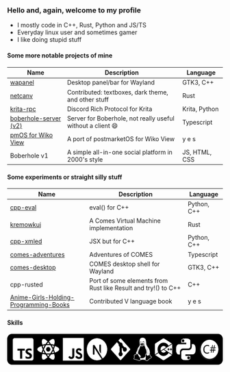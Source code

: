 ### Hello and, again, welcome to my profile

- I mostly code in C++, Rust, Python and JS/TS
- Everyday linux user and sometimes gamer
- I like doing stupid stuff

#### Some more notable projects of mine

|Name|Description|Language|
|----|-----------|--------|
|[wapanel](https://github.com/Firstbober/wapanel)|Desktop panel/bar for Wayland|GTK3, C++|
|[netcanv](https://github.com/liquidev/netcanv)|Contributed: textboxes, dark theme, and other stuff|Rust|
|[krita-rpc](https://github.com/Firstbober/krita-rpc)|Discord Rich Protocol for Krita|Krita, Python|
|[boberhole-server (v2)](https://github.com/Firstbober/boberhole-server)|Server for Boberhole, not really useful without a client 😄|Typescript|
|[pmOS for Wiko View](https://wiki.postmarketos.org/wiki/Wiko_View_(wiko-v12bnlite))| A port of postmarketOS for Wiko View| y e s |
|Boberhole v1|A simple all-in-one social platform in 2000's style|JS, HTML, CSS|

#### Some experiments or straight silly stuff

|Name|Description|Language|
|----|-----------|--------|
|[cpp-eval](https://github.com/Firstbober/cpp-eval)|eval() for C++|Python, C++|
|[kremowkuj](https://github.com/Firstbober/kremowkuj)|A Comes Virtual Machine implementation|Rust|
|[cpp-xmled](https://github.com/Firstbober/cppxmled)|JSX but for C++|Python, C++|
|[comes-adventures](https://github.com/comes-group/comes-adventures)|Adventures of COMES|Typescript|
|[comes-desktop](https://github.com/comes-group/desktop)|COMES desktop shell for Wayland|GTK3, C++|
|cpp-rusted|Port of some elements from Rust like Result and try!() to C++|C++|
|[Anime-Girls-Holding-Programming-Books](https://github.com/cat-milk/Anime-Girls-Holding-Programming-Books)|Contributed V language book| y e s |

#### Skills

<img align="left" height="72px" src="./icons/logos.svg">
<br />

<!--
**Firstbober/Firstbober** is a ✨ _special_ ✨ repository because its `README.md` (this file) appears on your GitHub profile.

Here are some ideas to get you started:

- 🔭 I’m currently working on ...
- 🌱 I’m currently learning ...
- 👯 I’m looking to collaborate on ...
- 🤔 I’m looking for help with ...
- 💬 Ask me about ...
- 📫 How to reach me: ...
- 😄 Pronouns: ...
- ⚡ Fun fact: ...
-->
